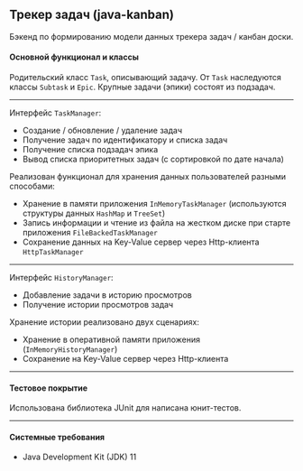 ## Трекер задач (java-kanban)
Бэкенд по формированию модели данных трекера задач / канбан доски.

#### Основной функционал и классы

Родительский класс ```Task```, описывающий задачу. 
От ```Task``` наследуются классы ```Subtask``` и ```Epic```. 
Крупные задачи (эпики) состоят из подзадач. 
___

Интерфейс ```TaskManager```:
- Создание / обновление / удаление задач
- Получение задач по идентификатору и списка задач
- Получение списка подзадач эпика
- Вывод списка приоритетных задач (с сортировкой по дате начала)

Реализован функционал для хранения данных пользователей разными способами:
- Хранение в памяти приложения ```InMemoryTaskManager``` (используются структуры данных ```HashMap``` и ```TreeSet```)
- Запись информации и чтение из файла на жестком диске при старте приложения ```FileBackedTaskManager```
- Сохранение данных на Key-Value сервер через Http-клиента ```HttpTaskManager```
___

Интерфейс ```HistoryManager```:
- Добавление задачи в историю просмотров 
- Получение истории просмотров задач

Хранение истории реализовано двух сценариях:
- Хранение в оперативной памяти приложения (```InMemoryHistoryManager```)
- Сохранение на Key-Value сервер через Http-клиента
___

#### Тестовое покрытие
Использована библиотека JUnit для написана юнит-тестов. 
___
#### Системные требования
- Java Development Kit (JDK) 11
